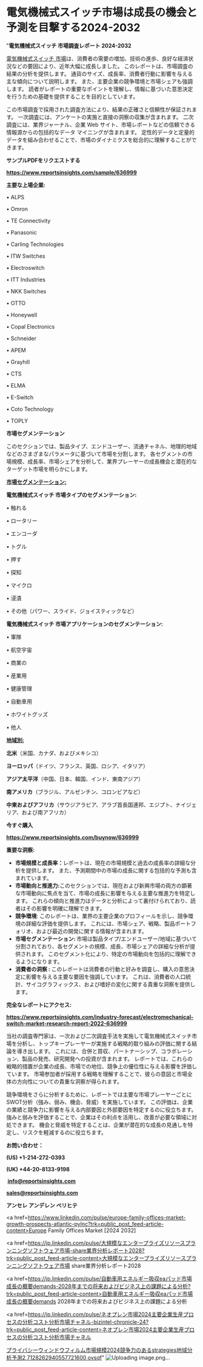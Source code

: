 # 電気機械式スイッチ市場は成長の機会と予測を目撃する2024-2032

"<strong>電気機械式スイッチ 市場調査レポート 2024-2032</strong>

<a href=https://www.reportsinsights.com/sample/636999>電気機械式スイッチ 市場</a>は、消費者の需要の増加、技術の進歩、良好な経済状況などの要因により、近年大幅に成長しました。 このレポートは、市場調査の結果の分析を提供します。 通貨のサイズ、成長率、消費者行動に影響を与える主な傾向について説明します。 また、主要企業の競争環境と市場シェアも強調します。 読者がレポートの重要なポイントを理解し、情報に基づいた意思決定を行うための基礎を提供することを目的としています。

この市場調査で採用された調査方法により、結果の正確さと信頼性が保証されます。 一次調査には、アンケートの実施と直接の洞察の収集が含まれます。 二次調査には、業界ジャーナル、企業 Web サイト、市場レポートなどの信頼できる情報源からの包括的なデータ マイニングが含まれます。 定性的データと定量的データを組み合わせることで、市場のダイナミクスを総合的に理解することができます。

<strong><b>サンプルPDFをリクエストする</b></strong>

<a href=https://www.reportsinsights.com/sample/636999><strong><u>https://www.reportsinsights.com/sample/636999</u></strong></a>

<strong>主要な上場企業:</strong>

• ALPS

• Omron

• TE Connectivity

• Panasonic

• Carling Technologies

• ITW Switches

• Electroswitch

• ITT Industries

• NKK Switches

• OTTO

• Honeywell

• Copal Electronics

• Schneider

• APEM

• Grayhill

• CTS

• ELMA

• E-Switch

• Coto Technology

• TOPLY

<strong>市場セグメンテーション</strong>

このセクションでは、製品タイプ、エンドユーザー、流通チャネル、地理的地域などのさまざまなパラメータに基づいて市場を分割します。 各セグメントの市場規模、成長率、市場シェアを分析して、業界プレーヤーの成長機会と潜在的なターゲット市場を明らかにします。

<strong><u>市場セグメンテーション</u></strong><strong><u>:</u></strong>

<strong>電気機械式スイッチ 市場タイプのセグメンテーション:</strong>

• 触れる

• ロータリー

• エンコーダ

• トグル

• 押す

• 探知

• マイクロ

• 浸漬

• その他（パワー、スライド、ジョイスティックなど）

<strong>電気機械式スイッチ 市場アプリケーションのセグメンテーション:</strong>

• 軍隊

• 航空宇宙

• 商業の

• 産業用

• 健康管理

• 自動車用

• ホワイトグッズ

• 他人

<strong><u>地域別</u></strong><strong><u>:</u></strong>

<strong>北米</strong>（米国、カナダ、およびメキシコ）

<strong>ヨーロッパ</strong>（ドイツ、フランス、英国、ロシア、イタリア）

<strong>アジア太平洋</strong>（中国、日本、韓国、インド、東南アジア）

<strong>南アメリカ</strong>（ブラジル、アルゼンチン、コロンビアなど）

<strong>中東およびアフリカ</strong>（サウジアラビア、アラブ首長国連邦、エジプト、ナイジェリア、および南アフリカ）

<strong>今すぐ購入</strong>

<a href=https://www.reportsinsights.com/buynow/636999><strong><u>https://www.reportsinsights.com/buynow/636999</u></strong></a>

<strong>重要な洞察:</strong>
<ul>
  <li><strong>市場規模と成長率：</strong>レポートは、現在の市場規模と過去の成長率の詳細な分析を提供します。 また、予測期間中の市場の成長に関する包括的な予測も含まれています。</li>
  <li><strong>市場動向と推進力:</strong>このセクションでは、現在および新興市場の両方の顕著な市場動向に焦点を当て、市場の成長に影響を与える主要な推進力を特定します。 これらの傾向と推進力はデータと分析によって裏付けられており、読者はその影響を明確に理解できます。</li>
  <li><strong>競争環境</strong>: このレポートは、業界の主要企業のプロフィールを示し、競争環境の詳細な評価を提供します。 これには、市場シェア、戦略、製品ポートフォリオ、および最近の開発に関する情報が含まれます。</li>
  <li><strong>市場セグメンテーション: </strong>市場は製品タイプ/エンドユーザー/地域に基づいて分割されており、各セグメントの規模、成長、市場シェアの詳細な分析が提供されます。 このセグメント化により、特定の市場動向を包括的に理解できるようになります。</li>
  <li><strong>消費者の洞察 : </strong>このレポートは消費者の行動と好みを調査し、購入の意思決定に影響を与える主要な要因を強調しています。 これは、消費者の人口統計、サイコグラフィックス、および嗜好の変化に関する貴重な洞察を提供します。</li>
</ul>
<strong>完全なレポートにアクセス:</strong>

<a href=https://www.reportsinsights.com/industry-forecast/electromechanical-switch-market-research-report-2022-636999><strong><u><b>https://www.reportsinsights.com/industry-forecast/electromechanical-switch-market-research-report-2022-636999</b></u></strong></a>

当社の調査専門家は、一次および二次調査手法を実施して電気機械式スイッチ市場を分析し、トップキープレーヤーが実施する戦略的取り組みの評価に関する結論を導き出します。 これには、合併と買収、パートナーシップ、コラボレーション、製品の発売、研究開発への投資が含まれます。 レポートでは、これらの戦略的措置が企業の成長、市場での地位、競争上の優位性に与える影響を評価しています。 市場参加者が採用する戦略を理解することで、彼らの意図と市場全体の方向性についての貴重な洞察が得られます。

競争環境をさらに分析するために、レポートでは主要な市場プレーヤーごとにSWOT分析（強み、弱み、機会、脅威）を実施しています。 この評価は、企業の業績と競争力に影響を与える内部要因と外部要因を特定するのに役立ちます。 強みと弱みを評価することで、企業はその利点を活用し、改善が必要な領域に対処できます。 機会と脅威を特定することは、企業が潜在的な成長の見通しを特定し、リスクを軽減するのに役立ちます。

<strong>お問い合わせ：</strong>

<strong>(US) +1-214-272-0393</strong>

<strong>(UK) +44-20-8133-9198</strong>

<strong> </strong><a href=info@reportsinsights.com><strong><u>info@reportsinsights.com</u></strong></a>

<a href=sales@reportsinsights.com><strong><u>sales@reportsinsights.com</u></strong></a>

<strong>アンセレ アンデレン ベリヒテ</strong>

<a href=https://www.linkedin.com/pulse/europe-family-offices-market-growth-prospects-atlantic-pylnc?trk=public_post_feed-article-content>Europe Family Offices Market [2024 2032]</a>

<a href=https://jp.linkedin.com/pulse/大規模なエンタープライズリソースプランニングソフトウェア市場-share業界分析レポート2028?trk=public_post_feed-article-content>大規模なエンタープライズリソースプランニングソフトウェア市場 share業界分析レポート2028</a>

<a href=https://jp.linkedin.com/pulse/自動車用エネルギー吸収eaパッド市場成長の概要demands-2028年までの将来およびビジネス上の課題による分析?trk=public_post_feed-article-content>自動車用エネルギー吸収eaパッド市場成長の概要demands 2028年までの将来およびビジネス上の課題による分析</a>

<a href=https://jp.linkedin.com/pulse/ネオプレン市場2024主要企業生産プロセスの分析コスト分析市場チャネル-bizintel-chronicle-24?trk=public_post_feed-article-content>ネオプレン市場2024主要企業生産プロセスの分析コスト分析市場チャネル</a>

<a href=https://www.linkedin.com/pulse/プライバシーウィンドウフィルム市場規模2024競争力のあるstrategies地域分析予測2-7128262940557721600-ovsqf/>プライバシーウィンドウフィルム市場規模2024競争力のあるstrategies地域分析予測2 7128262940557721600 ovsqf</a>"
![Uploading image.png…]()
